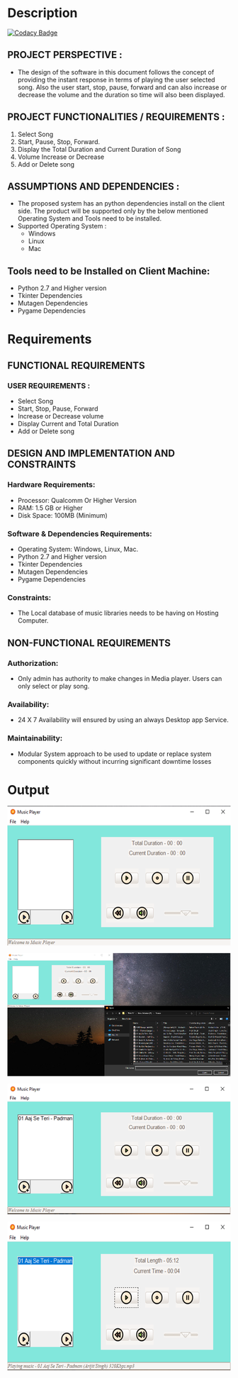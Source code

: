 # Description

[![Codacy Badge](https://api.codacy.com/project/badge/Grade/98cbef0414b1473f83d58d6f28723467)](https://app.codacy.com/gh/Divyangy68/LTTS_Python_MiniProject?utm_source=github.com&utm_medium=referral&utm_content=Divyangy68/LTTS_Python_MiniProject&utm_campaign=Badge_Grade_Settings)

## PROJECT PERSPECTIVE :
 - The design of the software in this document follows the concept of providing the instant response in terms of playing the user selected song. Also the user start, stop, pause, forward and can also increase or decrease the volume and the duration so time will also been displayed.

## PROJECT FUNCTIONALITIES / REQUIREMENTS :
 1.	Select Song
 2.	Start, Pause, Stop, Forward. 
 3.	Display the Total Duration and Current Duration of Song 
 4.	Volume Increase or Decrease 
 5.	Add or Delete song 

## ASSUMPTIONS AND DEPENDENCIES :
 - The proposed system has an python dependencies install on the client side. The product will be supported only by the below mentioned Operating System and Tools need to be installed. 
 - Supported Operating System : 
    -	Windows
    -	Linux
    -	Mac 

## Tools need to be Installed on Client Machine:
 -	Python 2.7 and Higher version
 -	Tkinter Dependencies
 -	Mutagen Dependencies
 -	Pygame Dependencies


# Requirements

## FUNCTIONAL REQUIREMENTS

### USER REQUIREMENTS : 
 - Select Song
 - Start, Stop, Pause, Forward
 - Increase or Decrease volume  
 - Display Current and Total Duration 
 - Add or Delete song 

## DESIGN AND IMPLEMENTATION AND CONSTRAINTS
### Hardware Requirements:
 - Processor: Qualcomm Or Higher Version
 - RAM: 1.5 GB or Higher
 - Disk Space: 100MB (Minimum)

### Software & Dependencies Requirements:
 - Operating System: Windows, Linux, Mac.
 - Python 2.7 and Higher version
 - Tkinter Dependencies
 - Mutagen Dependencies
 - Pygame Dependencies
 
### Constraints:
 - The Local database of music libraries needs to be having on Hosting Computer.
 

## NON-FUNCTIONAL REQUIREMENTS
### Authorization:
 - Only admin has authority to make changes in Media player. Users can only select or play song.
### Availability:
 - 24 X 7 Availability will ensured by using an always Desktop app Service.
### Maintainability:
 - Modular System approach to be used to update or replace system components quickly without incurring significant downtime losses 


# Output
![Output - 1:](OutputFile/1.png)

![Output - 2:](OutputFile/2.png)

![Output - 3:](OutputFile/3.png)

![Output - 4:](OutputFile/4.png)
